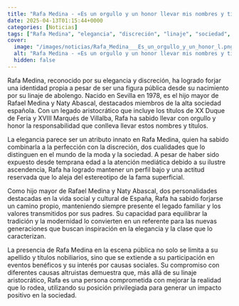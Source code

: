 ```yaml
---
title: "Rafa Medina - «Es un orgullo y un honor llevar mis nombres y títulos»"
date: 2025-04-13T01:15:44+0000
categories: [Noticias]
tags: ["Rafa Medina", "elegancia", "discreción", "linaje", "sociedad", "moda", "fama", "valores."]
cover:
  image: "/images/noticias/Rafa_Medina___Es_un_orgullo_y_un_honor_l.png"
  alt: "Rafa Medina - «Es un orgullo y un honor llevar mis nombres y títulos»"
  hidden: false
---
```


Rafa Medina, reconocido por su elegancia y discreción, ha logrado forjar una identidad propia a pesar de ser una figura pública desde su nacimiento por su linaje de abolengo. Nacido en Sevilla en 1978, es el hijo mayor de Rafael Medina y Naty Abascal, destacados miembros de la alta sociedad española. Con un legado aristocrático que incluye los títulos de XX Duque de Feria y XVIII Marqués de Villalba, Rafa ha sabido llevar con orgullo y honor la responsabilidad que conlleva llevar estos nombres y títulos.

La elegancia parece ser un atributo innato en Rafa Medina, quien ha sabido combinarla a la perfección con la discreción, dos cualidades que lo distinguen en el mundo de la moda y la sociedad. A pesar de haber sido expuesto desde temprana edad a la atención mediática debido a su ilustre ascendencia, Rafa ha logrado mantener un perfil bajo y una actitud reservada que lo aleja del estereotipo de la fama superficial.

Como hijo mayor de Rafael Medina y Naty Abascal, dos personalidades destacadas en la vida social y cultural de España, Rafa ha sabido forjarse un camino propio, manteniendo siempre presente el legado familiar y los valores transmitidos por sus padres. Su capacidad para equilibrar la tradición y la modernidad lo convierten en un referente para las nuevas generaciones que buscan inspiración en la elegancia y la clase que lo caracterizan.

La presencia de Rafa Medina en la escena pública no solo se limita a su apellido y títulos nobiliarios, sino que se extiende a su participación en eventos benéficos y su interés por causas sociales. Su compromiso con diferentes causas altruistas demuestra que, más allá de su linaje aristocrático, Rafa es una persona comprometida con mejorar la realidad que lo rodea, utilizando su posición privilegiada para generar un impacto positivo en la sociedad.
